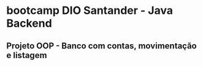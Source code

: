 # bootcamp DIO Santander - Java Backend 
## Projeto OOP - Banco com contas, movimentação e listagem
